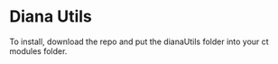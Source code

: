 # Diana Utils

To install, download the repo and put the dianaUtils folder into your ct modules folder. 